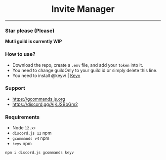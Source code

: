 <div align="center">
    <h1>Invite Manager</h1>
</div>

----

### Star please (Please)

**Mutli guild is currently WIP**

### **How to use?**
- Download the repo, create a `.env` file, and add your `token` into it.
- You need to change guildOnly to your guild id or simply delete this line.
- You need to install @keyv/<type> | [Keyv](https://www.npmjs.com/package/keyv)

### Support
 - https://gcommands.js.org
 - https://discord.gg/AjKJSBbGm2

### Requirements
 - Node `12.x+`
 - `discord.js 12` npm
 - `gcommands v4` npm
 - `keyv` npm


 `npm i discord.js gcommands keyv`